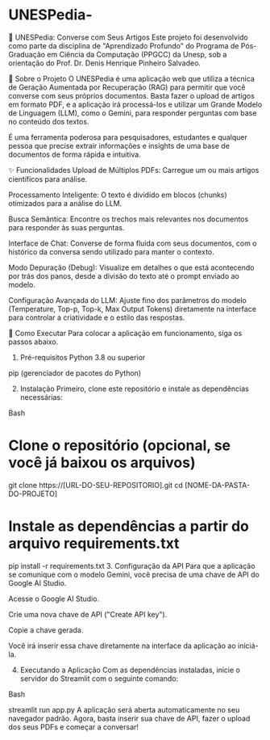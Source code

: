 # UNESPedia-

🔬 UNESPedia: Converse com Seus Artigos
Este projeto foi desenvolvido como parte da disciplina de "Aprendizado Profundo" do Programa de Pós-Graduação em Ciência da Computação (PPGCC) da Unesp, sob a orientação do Prof. Dr. Denis Henrique Pinheiro Salvadeo.

📖 Sobre o Projeto
O UNESPedia é uma aplicação web que utiliza a técnica de Geração Aumentada por Recuperação (RAG) para permitir que você converse com seus próprios documentos. Basta fazer o upload de artigos em formato PDF, e a aplicação irá processá-los e utilizar um Grande Modelo de Linguagem (LLM), como o Gemini, para responder perguntas com base no conteúdo dos textos.

É uma ferramenta poderosa para pesquisadores, estudantes e qualquer pessoa que precise extrair informações e insights de uma base de documentos de forma rápida e intuitiva.

✨ Funcionalidades
Upload de Múltiplos PDFs: Carregue um ou mais artigos científicos para análise.

Processamento Inteligente: O texto é dividido em blocos (chunks) otimizados para a análise do LLM.

Busca Semântica: Encontre os trechos mais relevantes nos documentos para responder às suas perguntas.

Interface de Chat: Converse de forma fluida com seus documentos, com o histórico da conversa sendo utilizado para manter o contexto.

Modo Depuração (Debug): Visualize em detalhes o que está acontecendo por trás dos panos, desde a divisão do texto até o prompt enviado ao modelo.

Configuração Avançada do LLM: Ajuste fino dos parâmetros do modelo (Temperature, Top-p, Top-k, Max Output Tokens) diretamente na interface para controlar a criatividade e o estilo das respostas.

🚀 Como Executar
Para colocar a aplicação em funcionamento, siga os passos abaixo.

1. Pré-requisitos
Python 3.8 ou superior

pip (gerenciador de pacotes do Python)

2. Instalação
Primeiro, clone este repositório e instale as dependências necessárias:

Bash

# Clone o repositório (opcional, se você já baixou os arquivos)
git clone https://[URL-DO-SEU-REPOSITORIO].git
cd [NOME-DA-PASTA-DO-PROJETO]

# Instale as dependências a partir do arquivo requirements.txt
pip install -r requirements.txt
3. Configuração da API
Para que a aplicação se comunique com o modelo Gemini, você precisa de uma chave de API do Google AI Studio.

Acesse o Google AI Studio.

Crie uma nova chave de API ("Create API key").

Copie a chave gerada.

Você irá inserir essa chave diretamente na interface da aplicação ao iniciá-la.

4. Executando a Aplicação
Com as dependências instaladas, inicie o servidor do Streamlit com o seguinte comando:

Bash

streamlit run app.py
A aplicação será aberta automaticamente no seu navegador padrão. Agora, basta inserir sua chave de API, fazer o upload dos seus PDFs e começar a conversar!

